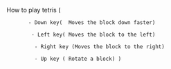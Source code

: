  How to play tetris (
           
           - Down key(  Moves the block down faster)
    
            - Left key( Moves the block to the left)
      
             - Right key (Moves the block to the right)
           
             - Up key ( Rotate a block) )
        
